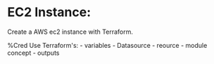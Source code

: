 # EC2 Instance:
Create a AWS ec2 instance with Terraform.

%Cred Use Terraform's:
    - variables
    - Datasource
    - reource
    - module concept
    - outputs